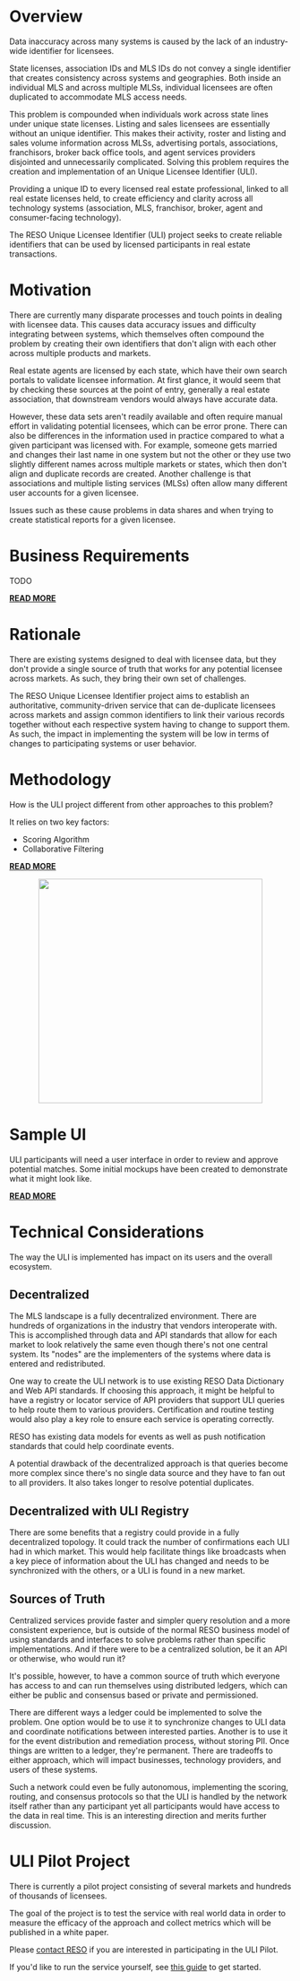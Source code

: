 # Overview
Data inaccuracy across many systems is caused by the lack of an industry-wide identifier for licensees. 

State licenses, association IDs and MLS IDs do not convey a single identifier that creates consistency across systems and geographies. Both inside an individual MLS and across multiple MLSs, individual licensees are often duplicated to accommodate MLS access needs.

This problem is compounded when individuals work across state lines under unique state licenses. Listing and sales licensees are essentially without an unique identifier. This makes their activity, roster and listing and sales volume information across MLSs, advertising portals, associations, franchisors, broker back office tools, and agent services providers disjointed and unnecessarily complicated. Solving this problem requires the creation and implementation of an Unique Licensee Identifier (ULI).

Providing a unique ID to every licensed real estate professional, linked to all real estate licenses held, to create efficiency and clarity across all technology systems (association, MLS, franchisor, broker, agent and consumer-facing technology).

The RESO Unique Licensee Identifier (ULI) project seeks to create reliable identifiers that can be used by licensed participants in real estate transactions.

# Motivation
There are currently many disparate processes and touch points in dealing with licensee data. This causes data accuracy issues and difficulty integrating between systems, which themselves often compound the problem by creating their own identifiers that don't align with each other across multiple products and markets.

Real estate agents are licensed by each state, which have their own search portals to validate licensee information. At first glance, it would seem that by checking these sources at the point of entry, generally a real estate association, that downstream vendors would always have accurate data. 

However, these data sets aren't readily available and often require manual effort in validating potential licensees, which can be error prone. There can also be differences in the information used in practice compared to what a given participant was licensed with. For example, someone gets married and changes their last name in one system but not the other or they use two slightly different names across multiple markets or states, which then don't align and duplicate records are created. Another challenge is that associations and multiple listing services (MLSs) often allow many different user accounts for a given licensee. 

Issues such as these cause problems in data shares and when trying to create statistical reports for a given licensee. 

# Business Requirements
TODO


[**READ MORE**](./docs/business-requirements.md)


# Rationale
There are existing systems designed to deal with licensee data, but they don't provide a single source of truth that works for any potential licensee across markets. As such, they bring their own set of challenges.

The RESO Unique Licensee Identifier project aims to establish an authoritative, community-driven service that can de-duplicate licensees across markets and assign common identifiers to link their various records together without each respective system having to change to support them. As such, the impact in implementing the system will be low in terms of changes to participating systems or user behavior. 

# Methodology
How is the ULI project different from other approaches to this problem?

It relies on two key factors:

* Scoring Algorithm
* Collaborative Filtering

[**READ MORE**](./docs/how-does-it-work.md)

<div align="center"><img src="https://user-images.githubusercontent.com/535358/159535530-b26d290e-5a00-4c16-afea-3b5ba01f6193.svg" width="400" /></div>

# Sample UI
ULI participants will need a user interface in order to review and approve potential matches. Some initial mockups have been created to demonstrate what it might look like. 

[**READ MORE**](./docs/uli-mockups.md)

# Technical Considerations
The way the ULI is implemented has impact on its users and the overall ecosystem. 

## Decentralized
The MLS landscape is a fully decentralized environment. There are hundreds of organizations in the industry that vendors interoperate with. This is accomplished through data and API standards that allow for each market to look relatively the same even though there's not one central system. Its "nodes" are the implementers of the systems where data is entered and redistributed. 

One way to create the ULI network is to use existing RESO Data Dictionary and Web API standards. If choosing this approach, it might be helpful to have a registry or locator service of API providers that support ULI queries to help route them to various providers. Certification and routine testing would also play a key role to ensure each service is operating correctly. 

RESO has existing data models for events as well as push notification standards that could help coordinate events.

A potential drawback of the decentralized approach is that queries become more complex since there's no single data source and they have to fan out to all providers. It also takes longer to resolve potential duplicates. 

## Decentralized with ULI Registry
There are some benefits that a registry could provide in a fully decentralized topology. It could track the number of confirmations each ULI had in which market. This would help facilitate things like broadcasts when a key piece of information about the ULI has changed and needs to be synchronized with the others, or a ULI is found in a new market. 

## Sources of Truth
Centralized services provide faster and simpler query resolution and a more consistent experience, but is outside of the normal RESO business model of using standards and interfaces to solve problems rather than specific implementations. And if there were to be a centralized solution, be it an API or otherwise, who would run it? 

It's possible, however, to have a common source of truth which everyone has access to and can run themselves using distributed ledgers, which can either be public and consensus based or private and permissioned.

There are different ways a ledger could be implemented to solve the problem. One option would be to use it to synchronize changes to ULI data and coordinate notifications between interested parties. Another is to use it for the event distribution and remediation process, without storing PII. Once things are written to a ledger, they're permanent. There are tradeoffs to either approach, which will impact businesses, technology providers, and users of these systems.

Such a network could even be fully autonomous, implementing the scoring, routing, and consensus protocols so that the ULI is handled by the network itself rather than any participant yet all participants would have access to the data in real time. This is an interesting direction and merits further discussion.


# ULI Pilot Project
There is currently a pilot project consisting of several markets and hundreds of thousands of licensees. 

The goal of the project is to test the service with real world data in order to measure the efficacy of the approach and collect metrics which will be published in a white paper.

Please [contact RESO](dev@reso.org) if you are interested in participating in the ULI Pilot.

If you'd like to run the service yourself, see [this guide](./docs/running-the-pilot.md) to get started.
